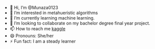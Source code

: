 - 👋 Hi, I’m @Munaza0123
- 👀 I’m interested in metahueristic algorithms 
- 🌱 I’m currently learning machine learning.
- 💞️ I’m looking to collaborate on my bachelor degree final year project.
- 📫 How to reach me <a href="https://www.kaggle.com/maken123">kaggle</a>
- 😄 Pronouns: She/her
- ⚡ Fun fact: I am a steady learner

<!---
Munaza0123/Munaza0123 is a ✨ special ✨ repository because its `README.md` (this file) appears on your GitHub profile.
You can click the Preview link to take a look at your changes.
--->
